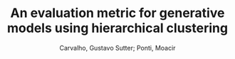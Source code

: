 ---
paperId: 40
author: Carvalho, Gustavo Sutter; Ponti, Moacir
title: An evaluation metric for generative models using hierarchical clustering
pdf: Carvalho_Long_40.pdf
poster: Carvalho_Long_40.png
alt: --
type: Oral
topic: Deep Learning
link: https://research.latinxinai.org/papers/neurips/2020/pdf/Carvalho_Long_40.pdf
conference: neurips
year: 2020
tags: neurips-2020
---
